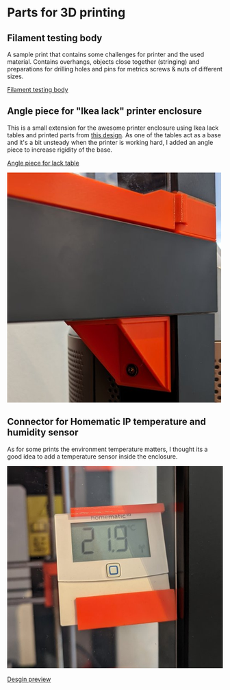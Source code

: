 # Parts for 3D printing

## Filament testing body

A sample print that contains some challenges for printer and the used material.
Contains overhangs, objects close together (stringing) and preparations for drilling holes and pins for metrics screws & nuts of different sizes.

[Filament testing body](./3d_print_filament_testing_body.stl)

## Angle piece for "Ikea lack" printer enclosure

This is a small extension for the awesome printer enclosure using Ikea lack tables and
printed parts from [this design](https://www.thingiverse.com/thing:3085211).
As one of the tables act as a base and it's a bit unsteady when the printer is working hard,
I added an angle piece to increase rigidity of the base.

[Angle piece for lack table](./angle_piece_for_lack_table.stl)

![Angle piece for lack table](./angle_piece_for_lack_table.jpg)

## Connector for Homematic IP temperature and humidity sensor

As for some prints the environment temperature matters, I thought its a good idea to add a temperature sensor
inside the enclosure.

![Holder for sensor](./holder_homeatic_ip_temperature_sensor.jpg)

[Desgin preview](./holder_homeatic_ip_temperature_sensor.stl)

